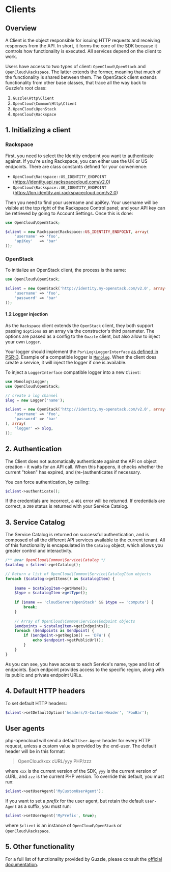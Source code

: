 # Clients

## Overview

A Client is the object responsible for issuing HTTP requests and receiving responses from the API. In short, it forms the core of the SDK because it controls how functionality is executed. All services depend on the client to work.

Users have access to two types of client: `OpenCloud\OpenStack` and `OpenCloud\Rackspace`. The latter extends the former, meaning that much of the functionality is shared between them. The OpenStack client extends functionality from other base classes, that trace all the way back to Guzzle's root class:

1. `Guzzle\Http\Client`
2. `OpenCloud\Common\Http\Client`
3. `OpenCloud\OpenStack`
4. `OpenCloud\Rackspace`

## 1. Initializing a client

### Rackspace

First, you need to select the Identity endpoint you want to authenticate against. If you're using Rackspace, you can either use the UK or US endpoints. There are class constants defined for your convenience:

- `OpenCloud\Rackspace::US_IDENTITY_ENDPOINT` (https://identity.api.rackspacecloud.com/v2.0)
- `OpenCloud\Rackspace::UK_IDENTITY_ENDPOINT` (https://lon.identity.api.rackspacecloud.com/v2.0)

Then you need to find your username and apiKey. Your username will be visible at the top right of the Rackspace Control panel; and your API key can be retrieved by going to Account Settings. Once this is done:

```php
use OpenCloud\OpenStack;

$client = new Rackspace(Rackspace::US_IDENTITY_ENDPOINT, array(
    'username' => 'foo',
    'apiKey'   => 'bar'
));
```

### OpenStack

To initialize an OpenStack client, the process is the same:

```php
use OpenCloud\OpenStack;

$client = new OpenStack('http://identity.my-openstack.com/v2.0', array(
	'username' => 'foo',
    'password' => 'bar'
));
```

#### 1.2 Logger injection
As the `Rackspace` client extends the `OpenStack` client, they both support passing `$options` as an array via the constructor's third parameter. The options are passed as a config to the `Guzzle` client, but also allow to inject your own `Logger`. 

Your logger should implement the `Psr\Log\LoggerInterface` [as defined in PSR-3](https://github.com/php-fig/fig-standards/blob/master/accepted/PSR-3-logger-interface.md). Example of a compatible logger is [`Monolog`](https://github.com/Seldaek/monolog). When the client does create a service, it will inject the logger if one is available.

To inject a `LoggerInterface` compatible logger into a new `Client`:

```php
use Monolog\Logger;
use OpenCloud\OpenStack;

// create a log channel
$log = new Logger('name');

$client = new OpenStack('http://identity.my-openstack.com/v2.0', array(
	'username' => 'foo',
	'password' => 'bar'
), array(
	'logger' => $log,
));
```

## 2. Authentication

The Client does not automatically authenticate against the API on object creation - it waits for an API call. When this happens, it checks whether the current "token" has expired, and (re-)authenticates if necessary.

You can force authentication, by calling:

```php 
$client->authenticate();
```

If the credentials are incorrect, a `401` error will be returned. If credentials are correct, a `200` status is returned with your Service Catalog.

## 3. Service Catalog

The Service Catalog is returned on successful authentication, and is composed of all the different API services available to the current tenant. All of this functionality is encapsulated in the `Catalog` object, which allows you greater control and interactivity.

```php
/** @var OpenCloud\Common\Service\Catalog */
$catalog = $client->getCatalog();

// Return a list of OpenCloud\Common\Service\CatalogItem objects
foreach ($catalog->getItems() as $catalogItem) {
	
    $name = $catalogItem->getName();
    $type = $catalogItem->getType();
    
    if ($name == 'cloudServersOpenStack' && $type == 'compute') {
    	break;
    }
    
    // Array of OpenCloud\Common\Service\Endpoint objects
    $endpoints = $catalogItem->getEndpoints();
    foreach ($endpoints as $endpoint) {
    	if ($endpoint->getRegion() == 'DFW') {
        	echo $endpoint->getPublicUrl();
        }
    }
}
```

As you can see, you have access to each Service's name, type and list of endpoints. Each endpoint provides access to the specific region, along with its public and private endpoint URLs.

## 4. Default HTTP headers

To set default HTTP headers:

```php
$client->setDefaultOption('headers/X-Custom-Header', 'FooBar');
```

## User agents

php-opencloud will send a default `User-Agent` header for every HTTP request, unless a custom value is provided by the end-user. The default header will be in this format:

> OpenCloud/xxx cURL/yyy PHP/zzz

where `xxx` is the current version of the SDK, `yyy` is the current version of cURL, and `zzz` is the current PHP version. To override this default, you must run:

```php
$client->setUserAgent('MyCustomUserAgent');
```

If you want to set a _prefix_ for the user agent, but retain the default `User-Agent` as a suffix, you must run:

```php
$client->setUserAgent('MyPrefix', true);
```

where `$client` is an instance of `OpenCloud\OpenStack` or `OpenCloud\Rackspace`.

## 5. Other functionality

For a full list of functionality provided by Guzzle, please consult the [official documentation](http://docs.guzzlephp.org/en/latest/http-client/client.html).
